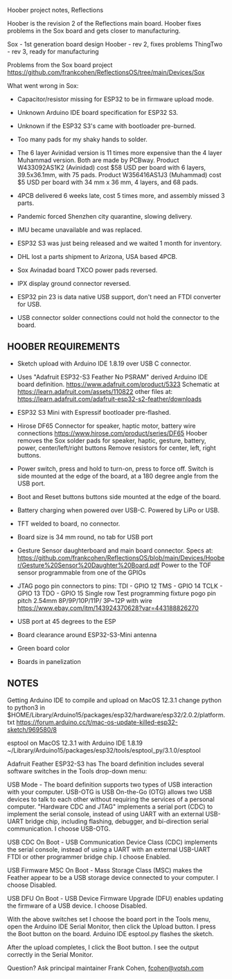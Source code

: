 Hoober project notes, Reflections

Hoober is the revision 2 of the Reflections main board. Hoober
fixes problems in the Sox board and gets closer to manufacturing.

Sox - 1st generation board design
Hoober - rev 2, fixes problems
ThingTwo - rev 3, ready for manufacturing

Problems from the Sox board project
https://github.com/frankcohen/ReflectionsOS/tree/main/Devices/Sox

What went wrong in Sox:

- Capacitor/resistor missing for ESP32 to be in firmware upload mode.

- Unknown Arduino IDE board specification for ESP32 S3.

- Unknown if the ESP32 S3's came with bootloader pre-burned.

- Too many pads for my shaky hands to solder.

- The 6 layer Avinidad version is 11 times more expensive than the 4 layer
Muhammad version. Both are made by PCBway. Product W433092AS1K2 (Avinidad)
cost $58 USD per board with 6 layers, 39.5x36.1mm, with 75 pads.
Product W356416AS1J3 (Muhammad) cost $5 USD per board with 34 mm x 36 mm,
4 layers, and 68 pads.

- 4PCB delivered 6 weeks late, cost 5 times more, and assembly missed
3 parts.

- Pandemic forced Shenzhen city quarantine, slowing delivery.

- IMU became unavailable and was replaced.

- ESP32 S3 was just being released and we waited 1 month for inventory.

- DHL lost a parts shipment to Arizona, USA based 4PCB.

- Sox Avinadad board TXCO power pads reversed.

- IPX display ground connector reversed.

- ESP32 pin 23 is data native USB support, don't need an FTDI converter for USB.

- USB connector solder connections could not hold the connector to the board.


HOOBER REQUIREMENTS
-------------------

- Sketch upload with Arduino IDE 1.8.19 over USB C connector.

- Uses "Adafruit ESP32-S3 Feather No PSRAM" derived Arduino IDE board definition.
  https://www.adafruit.com/product/5323
  Schematic at
  https://learn.adafruit.com/assets/110822
  other files at:
  https://learn.adafruit.com/adafruit-esp32-s2-feather/downloads

- ESP32 S3 Mini with Espressif bootloader pre-flashed.

- Hirose DF65 Connector for speaker, haptic motor, battery wire connections
  https://www.hirose.com/product/series/DF65
  Hoober removes the Sox solder pads for speaker, haptic, gesture, battery, power, center/left/right buttons
  Remove resistors for center, left, right buttons.

- Power switch, press and hold to turn-on, press to force off. Switch is
  side mounted at the edge of the board, at a 180 degree angle from the USB port.

- Boot and Reset buttons buttons side mounted at the edge of the board.

- Battery charging when powered over USB-C. Powered by LiPo or USB.

- TFT welded to board, no connector.

- Board size is 34 mm round, no tab for USB port

- Gesture Sensor daughterboard and main board connector. Specs at:
  https://github.com/frankcohen/ReflectionsOS/blob/main/Devices/Hoober/Gesture%20Sensor%20Daughter%20Board.pdf
  Power to the TOF sensor programmable from one of the GPIOs

- JTAG pogo pin connectors to pins:
  TDI - GPIO 12
  TMS - GPIO 14
  TCLK - GPIO 13
  TDO - GPIO 15
  Single row Test programming fixture pogo pin pitch 2.54mm 8P/9P/10P/11P/ 3P~12P with wire
  https://www.ebay.com/itm/143924370628?var=443188826270

- USB port at 45 degrees to the ESP

- Board clearance around ESP32-S3-Mini antenna

- Green board color

- Boards in panelization

NOTES
-----

Getting Arduino IDE to compile and upload on MacOS 12.3.1
change python to python3 in
$HOME/Library/Arduino15/packages/esp32/hardware/esp32/2.0.2/platform.txt
https://forum.arduino.cc/t/mac-os-update-killed-esp32-sketch/969580/8

esptool on MacOS 12.3.1 with Arduino IDE 1.8.19
~/Library/Arduino15/packages/esp32/tools/esptool_py/3.1.0/esptool

Adafruit Feather ESP32-S3 has The board definition includes several software switches in the Tools drop-down menu:

USB Mode - The board definition supports two types of USB interaction with your computer. USB-OTG is USB On-the-Go (OTG) allows two USB devices to talk to each other without requiring the services of a personal computer. "Hardware CDC and JTAG" implements a serial port (CDC) to implement the serial console, instead of using UART with an external USB-UART bridge chip, including flashing, debugger, and bi-direction serial communication. I choose USB-OTG.

USB CDC On Boot - USB Communication Device Class (CDC) implements the serial console, instead of using a UART with an external USB-UART FTDI or other programmer bridge chip. I choose Enabled.

USB Firmware MSC On Boot - Mass Storage Class (MSC) makes the Feather appear to be a USB storage device connected to your computer. I choose Disabled.

USB DFU On Boot - USB Device Firmware Upgrade (DFU) enables updating the firmware of a USB device. I choose Disabled.

With the above switches set I choose the board port in the Tools menu, open the Arduino IDE Serial Monitor, then click the Upload button. I press the Boot button on the board. Arduino IDE esptool.py flashes the sketch.

After the upload completes, I click the Boot button. I see the output correctly in the Serial Monitor.

Question? Ask principal maintainer Frank Cohen, fcohen@votsh.com
